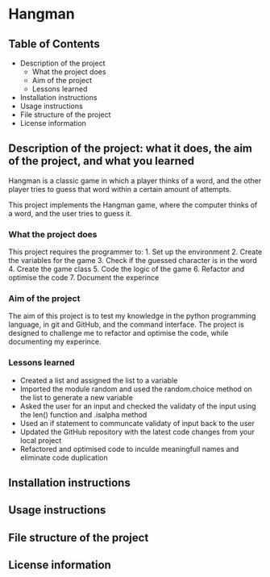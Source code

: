 # Hangman

## Table of Contents
- Description of the project
    - What the project does
    - Aim of the project
    - Lessons learned
- Installation instructions
- Usage instructions
- File structure of the project
- License information

## Description of the project: what it does, the aim of the project, and what you learned
Hangman is a classic game in which a player thinks of a word, and the other player tries to guess that word within a certain amount of attempts.

This project implements the Hangman game, where the computer thinks of a word, and the user tries to guess it. 

### What the project does
This project requires the programmer to:
    1. Set up the environment
    2. Create the variables for the game
    3. Check if the guessed character is in the word
    4. Create the game class
    5. Code the logic of the game
    6. Refactor and optimise the code
    7. Document the experince

### Aim of the project
The aim of this project is to test my knowledge in the python programming language, in git and GitHub, and the command interface. The project is designed to challenge me to refactor and optimise the code, while documenting my experince.

### Lessons learned
- Created a list and assigned the list to a variable
- Imported the module random and used the random.choice method on the list to generate a new variable
- Asked the user for an input and checked the validaty of the input using the len() function and .isalpha method
- Used an if statement to communcate validaty of input back to the user
- Updated the GitHub repository with the latest code changes from your local project
- Refactored and optimised code to inculde meaningfull names and eliminate code duplication

## Installation instructions


## Usage instructions


## File structure of the project


## License information
